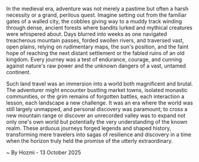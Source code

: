 
In the medieval era, adventure was not merely a pastime but often a harsh necessity or a grand, perilous quest. Imagine setting out from the familiar gates of a walled city, the cobbles giving way to a muddy track winding through dense, ancient forests where bandits lurked and mythical creatures were whispered about. Days blurred into weeks as one navigated treacherous mountain passes, forded swollen rivers, and traversed vast, open plains, relying on rudimentary maps, the sun's position, and the faint hope of reaching the next distant settlement or the fabled ruins of an old kingdom. Every journey was a test of endurance, courage, and cunning against nature's raw power and the unknown dangers of a vast, untamed continent.

Such land travel was an immersion into a world both magnificent and brutal. The adventurer might encounter bustling market towns, isolated monastic communities, or the grim remains of forgotten battles, each interaction a lesson, each landscape a new challenge. It was an era where the world was still largely unmapped, and personal discovery was paramount; to cross a new mountain range or discover an unrecorded valley was to expand not only one's own world but potentially the very understanding of the known realm. These arduous journeys forged legends and shaped history, transforming mere travelers into sagas of resilience and discovery in a time when the horizon truly held the promise of the utterly extraordinary.

~ By Hozmi - 13 October 2025
